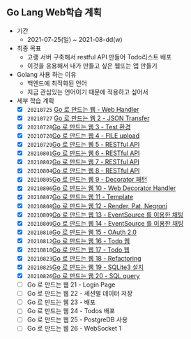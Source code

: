 ## Go Lang Web학습 계획
- 기간 
  -  2021-07-25(일) ~ 2021-08-dd(w)
- 최종 목표 
  - 고랭 서버 구축해서 restful API 만들어 Todo리스트 배포 
  - 이것을 응용해서 내가 만들고 싶은 웹또는 앱 만들기  
- Golang 사용 하는 이유 
  - 백엔드에 최적화된 언어
  - 지금 관심있는 언어이기 때문에 적용하고 싶어서 
- 세부 학습 계획   
  - [x] `20210725` [Go 로 만드는 웹 - Web Handler](../05.GolangWeb/0725/2021년07월25일-GoLang_WebHandler.md)
  - [x] `20210727` [Go 로 만드는 웹 2 - JSON Transfer](../05.GolangWeb/0727/2021년07월27일-GoLangWeb_JsonTransfer.md)
  - [x] `20210728`[Go 로 만드는 웹 3 - Test 환경](../05.GolangWeb/0728/01.Test환경/2021년07월28일_GoLangWeb-Test환경.md)
  - [x] `20210728`[Go 로 만드는 웹 4 - FILE upload](../05.GolangWeb/0728/02.FileUpload/2021년07월28일_GoLangWeb-FileUpload.md)
  - [x] `20210729`[Go 로 만드는 웹 5 - RESTful API](../05.GolangWeb/0729/01.RESTfulAPI1/2021년07월29일_GoLangWeb-RESTfulAPI1.md)
  - [x] `20210801`[Go 로 만드는 웹 6 - RESTful API](../05.GolangWeb/0801/01.RESTfulAPI2/2021년08월01일_GoLangWeb-RESTfulAPI2.md)
  - [x] `20210802`[Go 로 만드는 웹 7 - RESTful API](../05.GolangWeb/0802/01.RESTfulAPI3/2021년08월02일_GoLangWeb-RESTfulAPI3.md)
  - [x] `20210804`[Go 로 만드는 웹 8 - RESTful API](../05.GolangWeb/0804/01.RESTfulAPI4/2021년08월04일_GoLangWeb-RESTfulAPI4.md)
  - [x] `20210805`[Go 로 만드는 웹 9 - Decorator 패턴](../05.GolangWeb/0805/01.Decorator/2021년08월05일_GoLangWeb-Decorator패턴.md)
  - [x] `20210806`[Go 로 만드는 웹 10 - Web Decorator Handler](../05.GolangWeb/0806/01.WebDecoratorHandler/2021년08월06일_GoLangWeb-WebDecoratorHandler.md)
  - [x] `20210807`[Go 로 만드는 웹 11 - Template](../05.GolangWeb/0807/01.Template/2021년08월07일_GoLangWeb-Template.md)
  - [x] `20210808`[Go 로 만드는 웹 12 - Render, Pat, Negroni](../05.GolangWeb/0808/01.Render,Pat,Negroni/2021년08월07일_GoLangWeb-Render,Pat,Negroni.md)
  - [x] `20210809`[Go 로 만드는 웹 13 - EventSource 를 이용한 채팅](../05.GolangWeb/0809/2021년08월09일_GoLangWeb-EventSource를이용한채팅.md)
  - [x] `20210809`[Go 로 만드는 웹 14 - EventSource 를 이용한 채팅](../05.GolangWeb/0809/2021년08월09일_GoLangWeb-EventSource를이용한채팅2.md)
  - [x] `20210810`[Go 로 만드는 웹 15 - OAuth 2.0](../05.GolangWeb/0810/01.OAuth2.0/2021년08월10일_GoLangWeb-OAuth2.0.md)
  - [x] `20210812`[Go 로 만드는 웹 16 - Todo 웹](../05.GolangWeb/0812/Todo웹1/2021년08월11일_GoLangWeb-Todo웹.md)
  - [x] `20210818`[Go 로 만드는 웹 17 - Todo 웹](../05.GolangWeb/0818/01.ToDoWeb2/2021년08월18일_GoLangWeb-ToDoWeb2.md)
  - [x] `20210823`[Go 로 만드는 웹 18 - Refactoring](../05.GolangWeb/0823/01.Refactoring/2021년08월23일_GoLangWeb-Refactoring.md)
  - [x] `20210825`[Go 로 만드는 웹 19 - SQLite3 설치](../05.GolangWeb/0825/01.SQL3설치/2021년08월25일_GoLangWeb-SQLite3설치.md)
  - [x] `20210826`[Go 로 만드는 웹 20 - SQL query](../05.GolangWeb/0826/01.SQLquery/2021년08월26일_GoLangWeb-SQLquery.md)
  - [ ] Go 로 만드는 웹 21 - Login Page
  - [ ] Go 로 만드는 웹 22 - 세션별 데이터 저장
  - [ ] Go 로 만드는 웹 23 - 배포
  - [ ] Go 로 만드는 웹 24 - Todos 배포
  - [ ] Go 로 만드는 웹 25 - PostgreDB 사용
  - [ ] Go 로 만드는 웹 26 - WebSocket 1

